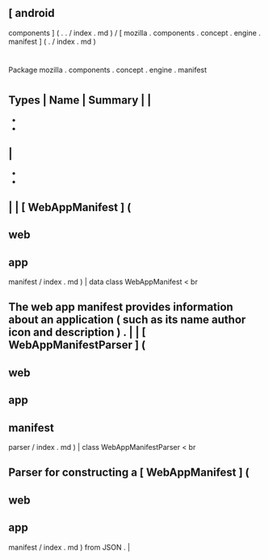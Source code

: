 [
android
-
components
]
(
.
.
/
index
.
md
)
/
[
mozilla
.
components
.
concept
.
engine
.
manifest
]
(
.
/
index
.
md
)
#
#
Package
mozilla
.
components
.
concept
.
engine
.
manifest
#
#
#
Types
|
Name
|
Summary
|
|
-
-
-
|
-
-
-
|
|
[
WebAppManifest
]
(
-
web
-
app
-
manifest
/
index
.
md
)
|
data
class
WebAppManifest
<
br
>
The
web
app
manifest
provides
information
about
an
application
(
such
as
its
name
author
icon
and
description
)
.
|
|
[
WebAppManifestParser
]
(
-
web
-
app
-
manifest
-
parser
/
index
.
md
)
|
class
WebAppManifestParser
<
br
>
Parser
for
constructing
a
[
WebAppManifest
]
(
-
web
-
app
-
manifest
/
index
.
md
)
from
JSON
.
|
